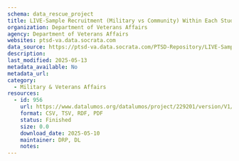 ```yaml
---
schema: data_rescue_project 
title: LIVE-Sample Recruitment (Military vs Community) Within Each Study Class
organization: Department of Veterans Affairs
agency: Department of Veterans Affairs
websites: ptsd-va.data.socrata.com
data_source: https://ptsd-va.data.socrata.com/PTSD-Repository/LIVE-Sample-Recruitment-Military-vs-Community-With/4kzw-dg52
description: 
last_modified: 2025-05-13
metadata_available: No
metadata_url: 
category:
  - Military & Veterans Affairs 
resources:
  - id: 956
    url: https://www.datalumos.org/datalumos/project/229201/version/V1/view
    format: CSV, TSV, RDF, PDF
    status: Finished
    size: 0.0
    download_date: 2025-05-10
    maintainer: DRP, DL
    notes: 
---
```

